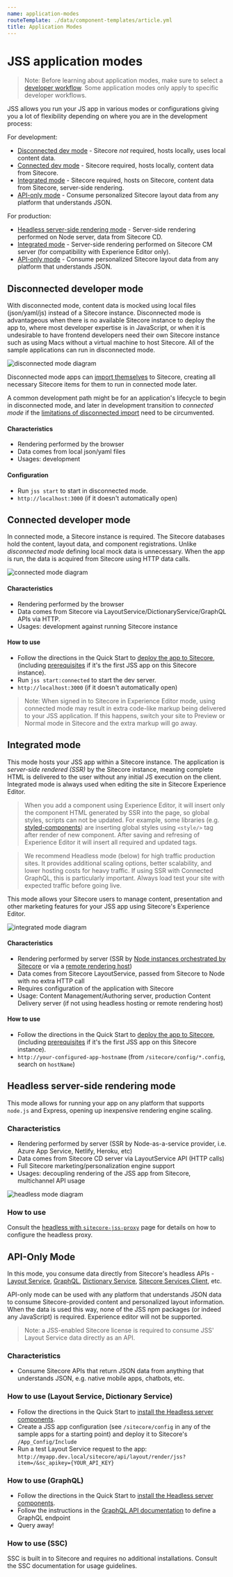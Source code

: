 ```yaml
---
name: application-modes
routeTemplate: ./data/component-templates/article.yml
title: Application Modes
---
```


# JSS application modes

> Note: Before learning about application modes, make sure to select a [developer workflow](dev-workflows/overview). Some application modes only apply to specific developer workflows.


JSS allows you run your JS app in various modes or configurations giving you a lot of flexibility depending on where you are in the development process:

For development:
- [Disconnected dev mode](#disconnected-developer-mode) - Sitecore _not_ required, hosts locally, uses local content data.
- [Connected dev mode](#connected-developer-mode) - Sitecore required, hosts locally, content data from Sitecore.
- [Integrated mode](#integrated-mode) - Sitecore required, hosts on Sitecore, content data from Sitecore, server-side rendering.
- [API-only mode](#api-only-mode) - Consume personalized Sitecore layout data from any platform that understands JSON.

For production:
- [Headless server-side rendering mode](#headless-server-side-rendering-mode) - Server-side rendering performed on Node server, data from Sitecore CD.
- [Integrated mode](#integrated-mode) - Server-side rendering performed on Sitecore CM server (for compatibility with Experience Editor only).
- [API-only mode](#api-only-mode) - Consume personalized Sitecore layout data from any platform that understands JSON.

## Disconnected developer mode

With disconnected mode, content data is mocked using local files (json/yaml/js) instead of a Sitecore instance. Disconnected mode is advantageous when there is no available Sitecore instance to deploy the app to, where most developer expertise is in JavaScript, or when it is undesirable to have frontend developers need their own Sitecore instance such as using Macs without a virtual machine to host Sitecore. All of the sample applications can run in disconnected mode.

![disconnected mode diagram](/assets/img/mode-disconnected.svg)

Disconnected mode apps can [import themselves](/docs/techniques/working-disconnected/import-process) to Sitecore, creating all necessary Sitecore items for them to run in connected mode later.

A common development path might be for an application's lifecycle to begin in disconnected mode, and later in development transition to _connected mode_ if the [limitations of disconnected import](/docs/techniques/working-disconnected/import-process) need to be circumvented.

#### Characteristics
- Rendering performed by the browser
- Data comes from local json/yaml files
- Usages: development

#### Configuration

* Run `jss start` to start in disconnected mode.
* `http://localhost:3000` (if it doesn't automatically open)

## Connected developer mode

In connected mode, a Sitecore instance is required. The Sitecore databases hold the content, layout data, and component registrations. Unlike _disconnected mode_ defining local mock data is unnecessary. When the app is run, the data is acquired from Sitecore using HTTP data calls.

![connected mode diagram](/assets/img/mode-connected.svg)

#### Characteristics
- Rendering performed by the browser
- Data comes from Sitecore via LayoutService/DictionaryService/GraphQL APIs via HTTP.
- Usages: development against running Sitecore instance

#### How to use

* Follow the directions in the Quick Start to [deploy the app to Sitecore](/docs/client-frameworks/getting-started/app-deployment), (including [prerequisites](/docs/client-frameworks/getting-started/jss-server-install) if it's the first JSS app on this Sitecore instance).
* Run `jss start:connected` to start the dev server.
* `http://localhost:3000` (if it doesn't automatically open)

> Note: When signed in to Sitecore in Experience Editor mode, using connected mode may result in extra code-like markup being delivered to your JSS application. If this happens, switch your site to Preview or Normal mode in Sitecore and the extra markup will go away.

## Integrated mode

This mode hosts your JSS app within a Sitecore instance. The application is _server-side rendered (SSR)_ by the Sitecore instance, meaning complete HTML is delivered to the user without any initial JS execution on the client. Integrated mode is always used when editing the site in Sitecore Experience Editor.

> When you add a component using Experience Editor, it will insert only the component HTML generated by SSR into the page, so global styles, scripts can not be updated. For example, some libraries (e.g. [styled-components](https://github.com/styled-components/styled-components)) are inserting global styles using `<style/>` tag after render of new component. After saving and refresing of Experience Editor it will insert all required and updated tags.

> We recommend Headless mode (below) for high traffic production sites. It provides additional scaling options, better scalability, and lower hosting costs for heavy traffic. If using SSR with Connected GraphQL, this is particularly important. Always load test your site with expected traffic before going live.

This mode allows your Sitecore users to manage content, presentation and other marketing features for your JSS app using Sitecore's Experience Editor. 

![integrated mode diagram](/assets/img/mode-integrated.svg)

#### Characteristics
- Rendering performed by server (SSR by [Node instances orchestrated by Sitecore](/docs/fundamentals/services/view-engine#nodejs-rendering-engine) or via a [remote rendering host](/docs/fundamentals/services/view-engine#http-rendering-engine)) 
- Data comes from Sitecore LayoutService, passed from Sitecore to Node with no extra HTTP call
- Requires configuration of the application with Sitecore
- Usage: Content Management/Authoring server, production Content Delivery server (if not using headless hosting or remote rendering host)

#### How to use

* Follow the directions in the Quick Start to [deploy the app to Sitecore](/docs/client-frameworks/getting-started/app-deployment), (including [prerequisites](/docs/client-frameworks/getting-started/jss-server-install) if it's the first JSS app on this Sitecore instance).
* `http://your-configured-app-hostname` (from `/sitecore/config/*.config`, search on `hostName`)

## Headless server-side rendering mode
This mode allows for running your app on any platform that supports `node.js` and Express, opening up inexpensive rendering engine scaling.

### Characteristics
- Rendering performed by server (SSR by Node-as-a-service provider, i.e. Azure App Service, Netlify, Heroku, etc)
- Data comes from Sitecore CD server via LayoutService API (HTTP calls)
- Full Sitecore marketing/personalization engine support
- Usages: decoupling rendering of the JSS app from Sitecore, multichannel API usage

![headless mode diagram](/assets/img/mode-headless.svg)

### How to use

Consult the [headless with `sitecore-jss-proxy`](/docs/techniques/ssr/headless-mode-ssr) page for details on how to configure the headless proxy.

## API-Only Mode

In this mode, you consume data directly from Sitecore's headless APIs - [Layout Service](/docs/fundamentals/services/layout/sitecore-layout-service), [GraphQL](/docs/fundamentals/services/graphql), [Dictionary Service](/docs/fundamentals/services/dictionary-service), [Sitecore Services Client](https://doc.sitecore.net/sitecore_experience_platform/developing/developing_with_sitecore/sitecoreservicesclient/sitecoreservicesclient), etc.

API-only mode can be used with any platform that understands JSON data to consume Sitecore-provided content and personalized layout information. When the data is used this way, none of the JSS npm packages (or indeed any JavaScript) is required. Experience editor will not be supported.

> Note: a JSS-enabled Sitecore license is required to consume JSS' Layout Service data directly as an API.

### Characteristics
- Consume Sitecore APIs that return JSON data from anything that understands JSON, e.g. native mobile apps, chatbots, etc.

### How to use (Layout Service, Dictionary Service)

* Follow the directions in the Quick Start to [install the Headless server components](/docs/client-frameworks/getting-started/jss-server-install).
* Create a JSS app configuration (see `/sitecore/config` in any of the sample apps for a starting point) and deploy it to Sitecore's `/App_Config/Include`
* Run a test Layout Service request to the app: `http://myapp.dev.local/sitecore/api/layout/render/jss?item=/&sc_apikey={YOUR_API_KEY}`

### How to use (GraphQL)

* Follow the directions in the Quick Start to [install the Headless server components](/docs/client-frameworks/getting-started/jss-server-install).
* Follow the instructions in the [GraphQL API documentation](/docs/techniques/graphql/graphql-overview) to define a GraphQL endpoint
* Query away!

### How to use (SSC)

SSC is built in to Sitecore and requires no additional installations. Consult the SSC documentation for usage guidelines.

